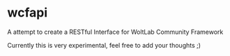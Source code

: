# wcfapi
A attempt to create a RESTful Interface for WoltLab Community Framework

Currently this is very experimental, feel free to add your thoughts ;)
